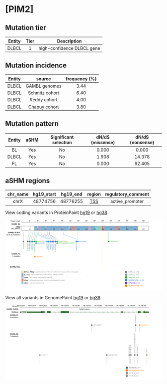 # [PIM2]

## Mutation tier

|Entity|Tier|Description               |
|:------:|:----:|--------------------------|
|DLBCL |1   |high-confidence DLBCL gene|
## Mutation incidence

|Entity|source        |frequency (%)|
|:------:|:--------------:|:-------------:|
|DLBCL |GAMBL genomes |3.44         |
|DLBCL |Schmitz cohort|6.40         |
|DLBCL |Reddy cohort  |4.00         |
|DLBCL |Chapuy cohort |3.80         |

## Mutation pattern

|Entity|aSHM|Significant selection|dN/dS (missense)|dN/dS (nonsense)|
|:------:|:----:|:---------------------:|:----------------:|:----------------:|
|BL    |Yes |No                   |0.000           | 0.000          |
|DLBCL |Yes |No                   |1.908           |14.378          |
|FL    |Yes |No                   |0.000           |62.405          |

## aSHM regions

|chr_name|hg19_start|hg19_end|region                                                                                   |regulatory_comment|
|:--------:|:----------:|:--------:|:-----------------------------------------------------------------------------------------:|:------------------:|
|chrX    |48774756  |48776255|[TSS](https://genome.ucsc.edu/s/rdmorin/GAMBL%20hg19?position=chrX%3A48774756%2D48776255)|active_promoter   |



View coding variants in ProteinPaint [hg19](https://www.bcgsc.ca/downloads/morinlab/GAMBL/test/genes/PIM2_protein.html)  or [hg38](https://www.bcgsc.ca/downloads/morinlab/GAMBL/test/genes/PIM2_protein_hg38.html)

![image](images/proteinpaint/PIM2_NM_006875.svg)

View all variants in GenomePaint [hg19](https://www.bcgsc.ca/downloads/morinlab/GAMBL/test/genes/PIM2.html)  or [hg38](https://www.bcgsc.ca/downloads/morinlab/GAMBL/test/genes/PIM2_hg38.html)

![image](images/proteinpaint/PIM2.svg)
